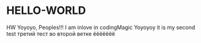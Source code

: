 # HELLO-WORLD
HW
Yoyoyo, Peoples!!!
I am inlove in codingMagic
Yoyoyoy
it is my second test
третий тест во второй ветке ёёёёёёё
